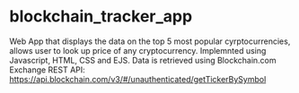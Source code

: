 # blockchain_tracker_app
Web App that displays the data on the top 5 most popular cyrptocurrencies, allows user to look up price of any cryptocurrency.
Implemnted using Javascript, HTML, CSS and EJS. 
Data is retrieved using Blockchain.com Exchange REST API: https://api.blockchain.com/v3/#/unauthenticated/getTickerBySymbol
